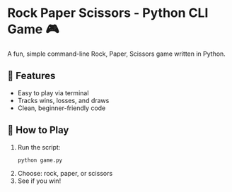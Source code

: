 # Rock Paper Scissors - Python CLI Game 🎮

A fun, simple command-line Rock, Paper, Scissors game written in Python.

## 🚀 Features
- Easy to play via terminal
- Tracks wins, losses, and draws
- Clean, beginner-friendly code

## 🧠 How to Play

1. Run the script:
   ```bash
   python game.py

2. Choose: rock, paper, or scissors
3. See if you win!
